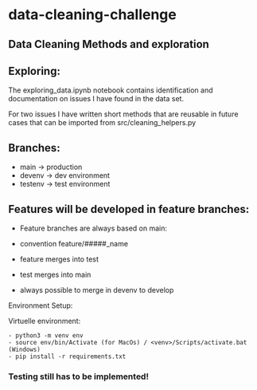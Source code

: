 # data-cleaning-challenge
## Data Cleaning Methods and exploration

## Exploring:

The exploring_data.ipynb notebook contains identification and documentation on issues I have found in the data set.

For two issues I have written short methods that are reusable in future cases that can be imported from src/cleaning_helpers.py

## Branches:

- main -> production
- devenv -> dev environment
- testenv -> test environment

## Features will be developed in feature branches:
- Feature branches are always based on main:
- convention feature/#####_name
- feature merges into test
- test merges into main
    
- always possible to merge in devenv to develop

Environment Setup:

Virtuelle environment:

    - python3 -m venv env
    - source env/bin/Activate (for MacOs) / <venv>/Scripts/activate.bat (Windows)
    - pip install -r requirements.txt

### Testing still has to be implemented! 
    
